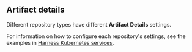 ## Artifact details

Different repository types have different **Artifact Details** settings.

For information on how to configure each repository's settings, see the examples in [Harness Kubernetes services](https://developer.harness.io/docs/continuous-delivery/cd-services/k8s-services/kubernetes-services).
